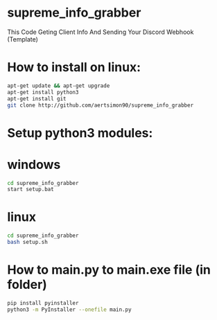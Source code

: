 # supreme_info_grabber
This Code Geting Client Info And Sending Your Discord Webhook (Template)
# How to install on linux:
```bash
apt-get update && apt-get upgrade
apt-get install python3
apt-get install git
git clone http://github.com/aertsimon90/supreme_info_grabber
```
# Setup python3 modules:
# windows
```bash
cd supreme_info_grabber
start setup.bat
```
# linux
```bash
cd supreme_info_grabber
bash setup.sh
```
# How to main.py to main.exe file (in folder)
```bash
pip install pyinstaller
python3 -m PyInstaller --onefile main.py
```
